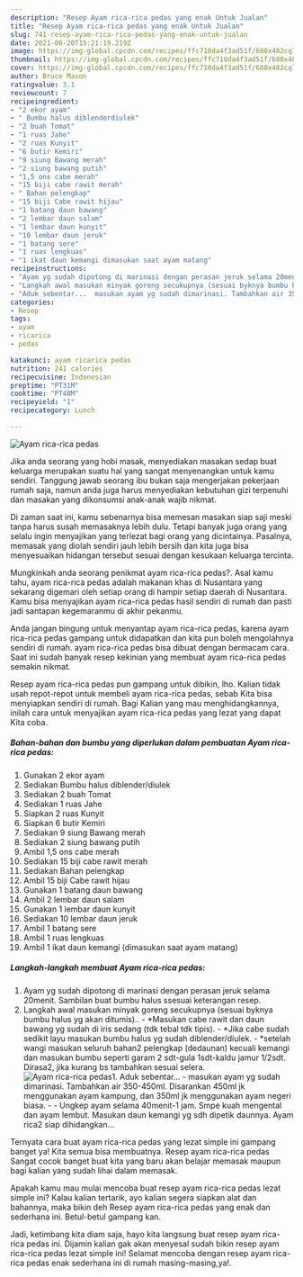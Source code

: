 ```yaml
---
description: "Resep Ayam rica-rica pedas yang enak Untuk Jualan"
title: "Resep Ayam rica-rica pedas yang enak Untuk Jualan"
slug: 741-resep-ayam-rica-rica-pedas-yang-enak-untuk-jualan
date: 2021-06-20T15:21:19.219Z
image: https://img-global.cpcdn.com/recipes/ffc710da4f3ad51f/680x482cq70/ayam-rica-rica-pedas-foto-resep-utama.jpg
thumbnail: https://img-global.cpcdn.com/recipes/ffc710da4f3ad51f/680x482cq70/ayam-rica-rica-pedas-foto-resep-utama.jpg
cover: https://img-global.cpcdn.com/recipes/ffc710da4f3ad51f/680x482cq70/ayam-rica-rica-pedas-foto-resep-utama.jpg
author: Bruce Mason
ratingvalue: 3.1
reviewcount: 7
recipeingredient:
- "2 ekor ayam"
- " Bumbu halus diblenderdiulek"
- "2 buah Tomat"
- "1 ruas Jahe"
- "2 ruas Kunyit"
- "6 butir Kemiri"
- "9 siung Bawang merah"
- "2 siung bawang putih"
- "1,5 ons cabe merah"
- "15 biji cabe rawit merah"
- " Bahan pelengkap"
- "15 biji Cabe rawit hijau"
- "1 batang daun bawang"
- "2 lembar daun salam"
- "1 lembar daun kunyit"
- "10 lembar daun jeruk"
- "1 batang sere"
- "1 ruas lengkuas"
- "1 ikat daun kemangi dimasukan saat ayam matang"
recipeinstructions:
- "Ayam yg sudah dipotong di marinasi dengan perasan jeruk selama 20menit. Sambilan buat bumbu halus ssesuai keterangan resep."
- "Langkah awal masukan minyak goreng secukupnya (sesuai byknya bumbu halus yg akan ditumis).. *Masukan cabe rawit dan daun bawang yg sudah di iris sedang (tdk tebal tdk tipis).  *Jika cabe sudah sedikit layu masukan bumbu halus yg sudah diblender/diulek. *setelah wangi masukan seluruh bahan2 pelengkap (dedaunan) kecuali kemangi dan masukan bumbu seperti garam 2 sdt-gula 1sdt-kaldu jamur 1/2sdt. Dirasa2, jika kurang bs tambahkan sesuai selera."
- "Aduk sebentar...  masukan ayam yg sudah dimarinasi. Tambahkan air 350-450ml. Disarankan 450ml jk menggunakan ayam kampung, dan 350ml jk menggunakan ayam negeri biasa.   Ungkep ayam selama 40menit-1 jam. Smpe kuah mengental dan ayam lembut. Masukan daun kemangi yg sdh dipetik daunnya. Ayam rica2 siap dihidangkan..."
categories:
- Resep
tags:
- ayam
- ricarica
- pedas

katakunci: ayam ricarica pedas 
nutrition: 241 calories
recipecuisine: Indonesian
preptime: "PT31M"
cooktime: "PT48M"
recipeyield: "1"
recipecategory: Lunch

---
```



![Ayam rica-rica pedas](https://img-global.cpcdn.com/recipes/ffc710da4f3ad51f/680x482cq70/ayam-rica-rica-pedas-foto-resep-utama.jpg)

Jika anda seorang yang hobi masak, menyediakan masakan sedap buat keluarga merupakan suatu hal yang sangat menyenangkan untuk kamu sendiri. Tanggung jawab seorang ibu bukan saja mengerjakan pekerjaan rumah saja, namun anda juga harus menyediakan kebutuhan gizi terpenuhi dan masakan yang dikonsumsi anak-anak wajib nikmat.

Di zaman  saat ini, kamu sebenarnya bisa memesan masakan siap saji meski tanpa harus susah memasaknya lebih dulu. Tetapi banyak juga orang yang selalu ingin menyajikan yang terlezat bagi orang yang dicintainya. Pasalnya, memasak yang diolah sendiri jauh lebih bersih dan kita juga bisa menyesuaikan hidangan tersebut sesuai dengan kesukaan keluarga tercinta. 



Mungkinkah anda seorang penikmat ayam rica-rica pedas?. Asal kamu tahu, ayam rica-rica pedas adalah makanan khas di Nusantara yang sekarang digemari oleh setiap orang di hampir setiap daerah di Nusantara. Kamu bisa menyajikan ayam rica-rica pedas hasil sendiri di rumah dan pasti jadi santapan kegemaranmu di akhir pekanmu.

Anda jangan bingung untuk menyantap ayam rica-rica pedas, karena ayam rica-rica pedas gampang untuk didapatkan dan kita pun boleh mengolahnya sendiri di rumah. ayam rica-rica pedas bisa dibuat dengan bermacam cara. Saat ini sudah banyak resep kekinian yang membuat ayam rica-rica pedas semakin nikmat.

Resep ayam rica-rica pedas pun gampang untuk dibikin, lho. Kalian tidak usah repot-repot untuk membeli ayam rica-rica pedas, sebab Kita bisa menyiapkan sendiri di rumah. Bagi Kalian yang mau menghidangkannya, inilah cara untuk menyajikan ayam rica-rica pedas yang lezat yang dapat Kita coba.

<!--inarticleads1-->

##### Bahan-bahan dan bumbu yang diperlukan dalam pembuatan Ayam rica-rica pedas:

1. Gunakan 2 ekor ayam
1. Sediakan  Bumbu halus diblender/diulek
1. Sediakan 2 buah Tomat
1. Sediakan 1 ruas Jahe
1. Siapkan 2 ruas Kunyit
1. Siapkan 6 butir Kemiri
1. Sediakan 9 siung Bawang merah
1. Sediakan 2 siung bawang putih
1. Ambil 1,5 ons cabe merah
1. Sediakan 15 biji cabe rawit merah
1. Sediakan  Bahan pelengkap
1. Ambil 15 biji Cabe rawit hijau
1. Gunakan 1 batang daun bawang
1. Ambil 2 lembar daun salam
1. Gunakan 1 lembar daun kunyit
1. Sediakan 10 lembar daun jeruk
1. Ambil 1 batang sere
1. Ambil 1 ruas lengkuas
1. Ambil 1 ikat daun kemangi (dimasukan saat ayam matang)




<!--inarticleads2-->

##### Langkah-langkah membuat Ayam rica-rica pedas:

1. Ayam yg sudah dipotong di marinasi dengan perasan jeruk selama 20menit. Sambilan buat bumbu halus ssesuai keterangan resep.
1. Langkah awal masukan minyak goreng secukupnya (sesuai byknya bumbu halus yg akan ditumis).. - *Masukan cabe rawit dan daun bawang yg sudah di iris sedang (tdk tebal tdk tipis).  - *Jika cabe sudah sedikit layu masukan bumbu halus yg sudah diblender/diulek. - *setelah wangi masukan seluruh bahan2 pelengkap (dedaunan) kecuali kemangi dan masukan bumbu seperti garam 2 sdt-gula 1sdt-kaldu jamur 1/2sdt. Dirasa2, jika kurang bs tambahkan sesuai selera.
<img src="//assets-global.cpcdn.com/assets/icons/button_play-2c75c40dde080a61004c1f40b05d8f140eaff45d7e9e6481dc71c63d2e7c4909.png" alt="Ayam rica-rica pedas">1. Aduk sebentar...  - masukan ayam yg sudah dimarinasi. Tambahkan air 350-450ml. Disarankan 450ml jk menggunakan ayam kampung, dan 350ml jk menggunakan ayam negeri biasa.  -  - Ungkep ayam selama 40menit-1 jam. Smpe kuah mengental dan ayam lembut. Masukan daun kemangi yg sdh dipetik daunnya. Ayam rica2 siap dihidangkan...




Ternyata cara buat ayam rica-rica pedas yang lezat simple ini gampang banget ya! Kita semua bisa membuatnya. Resep ayam rica-rica pedas Sangat cocok banget buat kita yang baru akan belajar memasak maupun bagi kalian yang sudah lihai dalam memasak.

Apakah kamu mau mulai mencoba buat resep ayam rica-rica pedas lezat simple ini? Kalau kalian tertarik, ayo kalian segera siapkan alat dan bahannya, maka bikin deh Resep ayam rica-rica pedas yang enak dan sederhana ini. Betul-betul gampang kan. 

Jadi, ketimbang kita diam saja, hayo kita langsung buat resep ayam rica-rica pedas ini. Dijamin kalian gak akan menyesal sudah bikin resep ayam rica-rica pedas lezat simple ini! Selamat mencoba dengan resep ayam rica-rica pedas enak sederhana ini di rumah masing-masing,ya!.

